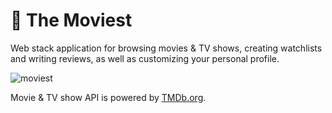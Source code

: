 # 🎥 The Moviest

Web stack application for browsing movies & TV shows, creating watchlists and writing reviews, as well as customizing your personal profile.

![moviest](https://user-images.githubusercontent.com/38048916/124809471-705e1300-df60-11eb-8d6c-8d79756fdc04.png)

Movie & TV show API is powered by [TMDb.org](https://www.themoviedb.org/).
